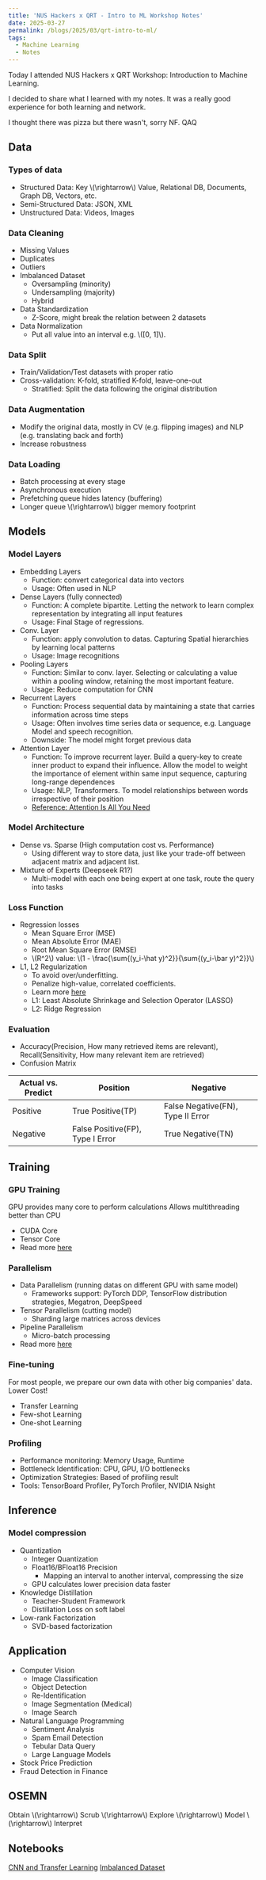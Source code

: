 ```yaml
---
title: 'NUS Hackers x QRT - Intro to ML Workshop Notes'
date: 2025-03-27
permalink: /blogs/2025/03/qrt-intro-to-ml/
tags:
  - Machine Learning
  - Notes
---
```


Today I attended NUS Hackers x QRT Workshop: Introduction to Machine Learning.

I decided to share what I learned with my notes. It was a really good experience for both learning and network.

I thought there was pizza but there wasn't, sorry NF. QAQ

## Data
### Types of data
- Structured Data: Key \\(\rightarrow\\) Value, Relational DB, Documents, Graph DB, Vectors, etc.
- Semi-Structured Data: JSON, XML
- Unstructured Data: Videos, Images
### Data Cleaning
- Missing Values
- Duplicates
- Outliers
- Imbalanced Dataset
	- Oversampling (minority)
	- Undersampling (majority)
	- Hybrid
- Data Standardization
	- Z-Score, might break the relation between 2 datasets
- Data Normalization
	- Put all value into an interval e.g. \\([0, 1]\\).
### Data Split
- Train/Validation/Test datasets with proper ratio
- Cross-validation: K-fold, stratified K-fold, leave-one-out
    - Stratified: Split the data following the original distribution
### Data Augmentation 
- Modify the original data, mostly in CV (e.g. flipping images) and NLP (e.g. translating back and forth)
- Increase robustness
### Data Loading
- Batch processing at every stage
- Asynchronous execution
- Prefetching queue hides latency (buffering)
- Longer queue \\(\rightarrow\\) bigger memory footprint
## Models
### Model Layers
- Embedding Layers
	- Function: convert categorical data into vectors
	- Usage: Often used in NLP
- Dense Layers (fully connected)
	- Function: A complete bipartite. Letting the network to learn complex representation by integrating all input features
	- Usage: Final Stage of regressions.
- Conv. Layer
	- Function: apply convolution to datas. Capturing Spatial hierarchies by learning local patterns
	- Usage: Image recognitions
- Pooling Layers
	- Function: Similar to conv. layer. Selecting or calculating a value within a pooling window, retaining the most important feature.
	- Usage: Reduce computation for CNN
- Recurrent Layers
	- Function: Process sequential data by maintaining a state that carries information across time steps
	- Usage: Often involves time series data or sequence, e.g. Language Model and speech recognition.
	- Downside: The model might forget previous data
- Attention Layer
	- Function: To improve recurrent layer. Build a query-key to create inner product to expand their influence. Allow the model to weight the importance of element within same input sequence, capturing long-range dependences
	- Usage: NLP, Transformers. To model relationships between words irrespective of their position
	- [Reference: Attention Is All You Need](https://arxiv.org/pdf/1706.03762)
### Model Architecture
- Dense vs. Sparse (High computation cost vs. Performance)
	- Using different way to store data, just like your trade-off between adjacent matrix and adjacent list.
- Mixture of Experts (Deepseek R1?)
	- Multi-model with each one being expert at one task, route the query into tasks
### Loss Function
- Regression losses
	- Mean Square Error (MSE)
	- Mean Absolute Error (MAE)
	- Root Mean Square Error (RMSE)
	- \\(R^2\\) value: \\(1 - \frac{\sum{(y_i-\hat y)^2}}{\sum{(y_i-\bar y)^2}}\\)
- L1, L2 Regularization
	- To avoid over/underfitting.
	- Penalize high-value, correlated coefficients.
	- Learn more [here](https://en.wikipedia.org/wiki/Regularization_(mathematics))
	- L1: Least Absolute Shrinkage and Selection Operator (LASSO)
    - L2: Ridge Regression
### Evaluation
- Accuracy(Precision, How many retrieved items are relevant), Recall(Sensitivity, How many relevant item are retrieved)
- Confusion Matrix

| Actual vs. Predict | Position                         | Negative                          |
| ------------------ | -------------------------------- | --------------------------------- |
| Positive           | True Positive(TP)                | False Negative(FN), Type II Error |
| Negative           | False Positive(FP), Type I Error | True Negative(TN)                 |
## Training
### GPU Training
GPU provides many core to perform calculations
Allows multithreading better than CPU
- CUDA Core
- Tensor Core
- Read more [here](https://www.nvidia.com/content/pdf/fermi_white_papers/p.glaskowsky_nvidia%27s_fermi-the_first_complete_gpu_architecture.pdf)
### Parallelism
- Data Parallelism (running datas on different GPU with same model)
	- Frameworks support: PyTorch DDP, TensorFlow distribution strategies, Megatron, DeepSpeed
- Tensor Parallelism (cutting model)
	- Sharding large matrices across devices
- Pipeline Parallelism
	- Micro-batch processing
- Read more [here](https://uvadlc-notebooks.readthedocs.io/en/latest/tutorial_notebooks/scaling/JAX/data_parallel_fsdp.html)
### Fine-tuning
For most people, we prepare our own data with other big companies' data.
Lower Cost!
- Transfer Learning
- Few-shot Learning
- One-shot Learning
### Profiling
- Performance monitoring: Memory Usage, Runtime
- Bottleneck Identification: CPU, GPU, I/O bottlenecks
- Optimization Strategies: Based of profiling result
- Tools: TensorBoard Profiler, PyTorch Profiler, NVIDIA Nsight
## Inference
### Model compression
- Quantization
	- Integer Quantization
	- Float16/BFloat16 Precision
		- Mapping an interval to another interval, compressing the size
	- GPU calculates lower precision data faster
- Knowledge Distillation
	- Teacher-Student Framework
	- Distillation Loss on soft label
- Low-rank Factorization
	- SVD-based factorization

## Application
- Computer Vision
    - Image Classification
    - Object Detection
    - Re-Identification
    - Image Segmentation (Medical)
    - Image Search
- Natural Language Programming
    - Sentiment Analysis
    - Spam Email Detection
    - Tebular Data Query
    - Large Language Models
- Stock Price Prediction
- Fraud Detection in Finance
## OSEMN
Obtain \\(\rightarrow\\) Scrub \\(\rightarrow\\) Explore \\(\rightarrow\\) Model \\(\rightarrow\\) Interpret
## Notebooks
[CNN and Transfer Learning](https://www.kaggle.com/code/jonaspalucibarbosa/chest-x-ray-pneumonia-cnn-transfer-learning)
[Imbalanced Dataset](https://www.kaggle.com/code/janiobachmann/credit-fraud-dealing-with-imbalanced-datasets)